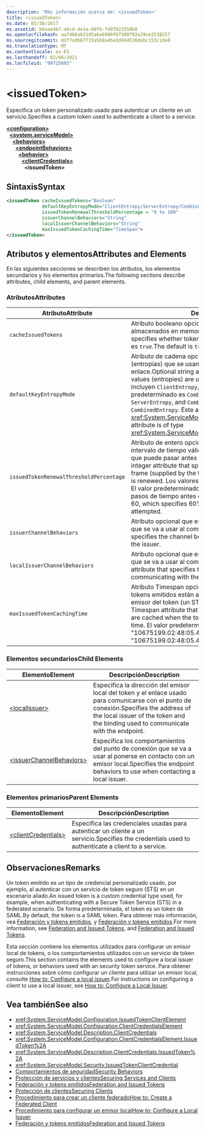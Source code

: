 ```yaml
---
description: 'Más información acerca de: <issuedToken>'
title: <issuedToken>
ms.date: 03/30/2017
ms.assetid: b6eae4b7-a6cd-4e1a-b0f6-f407022550b0
ms.openlocfilehash: aa7486a621d5a6e6900f67300792e29ce2538257
ms.sourcegitcommit: ddf7edb67715a5b9a45e3dd44536dabc153c1de0
ms.translationtype: MT
ms.contentlocale: es-ES
ms.lasthandoff: 02/06/2021
ms.locfileid: "99725693"
---
```

# \<issuedToken>

<span data-ttu-id="d32f1-102">Especifica un token personalizado usado para autenticar un cliente en un servicio.</span><span class="sxs-lookup"><span data-stu-id="d32f1-102">Specifies a custom token used to authenticate a client to a service.</span></span>  
  
[**\<configuration>**](../configuration-element.md)\
&nbsp;&nbsp;[**\<system.serviceModel>**](system-servicemodel.md)\
&nbsp;&nbsp;&nbsp;&nbsp;[**\<behaviors>**](behaviors.md)\
&nbsp;&nbsp;&nbsp;&nbsp;&nbsp;&nbsp;[**\<endpointBehaviors>**](endpointbehaviors.md)\
&nbsp;&nbsp;&nbsp;&nbsp;&nbsp;&nbsp;&nbsp;&nbsp;[**\<behavior>**](behavior-of-endpointbehaviors.md)\
&nbsp;&nbsp;&nbsp;&nbsp;&nbsp;&nbsp;&nbsp;&nbsp;&nbsp;&nbsp;[**\<clientCredentials>**](clientcredentials.md)\
&nbsp;&nbsp;&nbsp;&nbsp;&nbsp;&nbsp;&nbsp;&nbsp;&nbsp;&nbsp;&nbsp;&nbsp;**\<issuedToken>**  
  
## <a name="syntax"></a><span data-ttu-id="d32f1-103">Sintaxis</span><span class="sxs-lookup"><span data-stu-id="d32f1-103">Syntax</span></span>  
  
```xml  
<issuedToken cacheIssuedTokens="Boolean"
             defaultKeyEntropyMode="ClientEntropy/ServerEntropy/CombinedEntropy"
             issuedTokenRenewalThresholdPercentage = "0 to 100"
             issuerChannelBehaviors="String"
             localIssuerChannelBehaviors="String"
             maxIssuedTokenCachingTime="TimeSpan">
</issuedToken>
```  
  
## <a name="attributes-and-elements"></a><span data-ttu-id="d32f1-104">Atributos y elementos</span><span class="sxs-lookup"><span data-stu-id="d32f1-104">Attributes and Elements</span></span>  

 <span data-ttu-id="d32f1-105">En las siguientes secciones se describen los atributos, los elementos secundarios y los elementos primarios.</span><span class="sxs-lookup"><span data-stu-id="d32f1-105">The following sections describe attributes, child elements, and parent elements.</span></span>  
  
### <a name="attributes"></a><span data-ttu-id="d32f1-106">Atributos</span><span class="sxs-lookup"><span data-stu-id="d32f1-106">Attributes</span></span>  
  
|<span data-ttu-id="d32f1-107">Atributo</span><span class="sxs-lookup"><span data-stu-id="d32f1-107">Attribute</span></span>|<span data-ttu-id="d32f1-108">Descripción</span><span class="sxs-lookup"><span data-stu-id="d32f1-108">Description</span></span>|  
|---------------|-----------------|  
|`cacheIssuedTokens`|<span data-ttu-id="d32f1-109">Atributo booleano opcional que especifica si los tokens están almacenados en memoria caché.</span><span class="sxs-lookup"><span data-stu-id="d32f1-109">Optional Boolean attribute that specifies whether tokens are cached.</span></span> <span data-ttu-id="d32f1-110">De manera predeterminada, es `true`.</span><span class="sxs-lookup"><span data-stu-id="d32f1-110">The default is `true`.</span></span>|  
|`defaultKeyEntropyMode`|<span data-ttu-id="d32f1-111">Atributo de cadena opcional que especifica los valores aleatorios (entropías) que se usan para las operaciones del protocolo en enlace.</span><span class="sxs-lookup"><span data-stu-id="d32f1-111">Optional string attribute that specifies which random values (entropies) are used for handshake operations.</span></span> <span data-ttu-id="d32f1-112">Los valores incluyen `ClientEntropy`, `ServerEntropy` y `CombinedEntropy`. El valor predeterminado es `CombinedEntropy`.</span><span class="sxs-lookup"><span data-stu-id="d32f1-112">Values include `ClientEntropy`, `ServerEntropy`, and `CombinedEntropy`, The default is `CombinedEntropy`.</span></span> <span data-ttu-id="d32f1-113">Este atributo es del tipo <xref:System.ServiceModel.Security.SecurityKeyEntropyMode>.</span><span class="sxs-lookup"><span data-stu-id="d32f1-113">This attribute is of type <xref:System.ServiceModel.Security.SecurityKeyEntropyMode>.</span></span>|  
|`issuedTokenRenewalThresholdPercentage`|<span data-ttu-id="d32f1-114">Atributo de entero opcional que especifica el porcentaje de un intervalo de tiempo válido (proporcionado por el emisor del token) que puede pasar antes de que se renueve un token.</span><span class="sxs-lookup"><span data-stu-id="d32f1-114">Optional integer attribute that specifies the percentage of a valid time frame (supplied by the token issuer) that can pass before a token is renewed.</span></span> <span data-ttu-id="d32f1-115">Los valores van de 0 a 100.</span><span class="sxs-lookup"><span data-stu-id="d32f1-115">Values are from 0 to 100.</span></span> <span data-ttu-id="d32f1-116">El valor predeterminado es 60, que especifica el 60% de los pasos de tiempo antes de intentar una renovación.</span><span class="sxs-lookup"><span data-stu-id="d32f1-116">The default is 60, which specifies 60% of the time passes before a renewal is attempted.</span></span>|  
|`issuerChannelBehaviors`|<span data-ttu-id="d32f1-117">Atributo opcional que especifica los comportamientos del canal que se va a usar al comunicar con el emisor.</span><span class="sxs-lookup"><span data-stu-id="d32f1-117">Optional attribute that specifies the channel behaviors to use when communicating with the issuer.</span></span>|  
|`localIssuerChannelBehaviors`|<span data-ttu-id="d32f1-118">Atributo opcional que especifica los comportamientos del canal que se va a usar al comunicar con el emisor local.</span><span class="sxs-lookup"><span data-stu-id="d32f1-118">Optional attribute that specifies the channel behaviors to use when communicating with the local issuer.</span></span>|  
|`maxIssuedTokenCachingTime`|<span data-ttu-id="d32f1-119">Atributo Timespan opcional que especifica la duración que los tokens emitidos están almacenados en memoria caché cuando el emisor del token (un STS) no especifica una hora.</span><span class="sxs-lookup"><span data-stu-id="d32f1-119">Optional Timespan attribute that specifies the duration that issued tokens are cached when the token issuer (an STS) does not specify a time.</span></span> <span data-ttu-id="d32f1-120">El valor predeterminado es "10675199.02:48:05.4775807".</span><span class="sxs-lookup"><span data-stu-id="d32f1-120">The default is "10675199.02:48:05.4775807."</span></span>|  
  
### <a name="child-elements"></a><span data-ttu-id="d32f1-121">Elementos secundarios</span><span class="sxs-lookup"><span data-stu-id="d32f1-121">Child Elements</span></span>  
  
|<span data-ttu-id="d32f1-122">Elemento</span><span class="sxs-lookup"><span data-stu-id="d32f1-122">Element</span></span>|<span data-ttu-id="d32f1-123">Descripción</span><span class="sxs-lookup"><span data-stu-id="d32f1-123">Description</span></span>|  
|-------------|-----------------|  
|[\<localIssuer>](localissuer.md)|<span data-ttu-id="d32f1-124">Especifica la dirección del emisor local del token y el enlace usado para comunicarse con el punto de conexión.</span><span class="sxs-lookup"><span data-stu-id="d32f1-124">Specifies the address of the local issuer of the token and the binding used to communicate with the endpoint.</span></span>|  
|[\<issuerChannelBehaviors>](issuerchannelbehaviors-element.md)|<span data-ttu-id="d32f1-125">Especifica los comportamientos del punto de conexión que se va a usar al ponerse en contacto con un emisor local.</span><span class="sxs-lookup"><span data-stu-id="d32f1-125">Specifies the endpoint behaviors to use when contacting a local issuer.</span></span>|  
  
### <a name="parent-elements"></a><span data-ttu-id="d32f1-126">Elementos primarios</span><span class="sxs-lookup"><span data-stu-id="d32f1-126">Parent Elements</span></span>  
  
|<span data-ttu-id="d32f1-127">Elemento</span><span class="sxs-lookup"><span data-stu-id="d32f1-127">Element</span></span>|<span data-ttu-id="d32f1-128">Descripción</span><span class="sxs-lookup"><span data-stu-id="d32f1-128">Description</span></span>|  
|-------------|-----------------|  
|[\<clientCredentials>](clientcredentials.md)|<span data-ttu-id="d32f1-129">Especifica las credenciales usadas para autenticar un cliente a un servicio.</span><span class="sxs-lookup"><span data-stu-id="d32f1-129">Specifies the credentials used to authenticate a client to a service.</span></span>|  
  
## <a name="remarks"></a><span data-ttu-id="d32f1-130">Observaciones</span><span class="sxs-lookup"><span data-stu-id="d32f1-130">Remarks</span></span>  

 <span data-ttu-id="d32f1-131">Un token emitido es un tipo de credencial personalizado usado, por ejemplo, al autenticar con un servicio de token seguro (STS) en un escenario aliado.</span><span class="sxs-lookup"><span data-stu-id="d32f1-131">An issued token is a custom credential type used, for example, when authenticating with a Secure Token Service (STS) in a federated scenario.</span></span> <span data-ttu-id="d32f1-132">De forma predeterminada, el token es un token de SAML.</span><span class="sxs-lookup"><span data-stu-id="d32f1-132">By default, the token is a SAML token.</span></span> <span data-ttu-id="d32f1-133">Para obtener más información, vea [Federación y tokens emitidos](../../../wcf/feature-details/federation-and-issued-tokens.md), y [Federación y tokens emitidos](../../../wcf/feature-details/federation-and-issued-tokens.md).</span><span class="sxs-lookup"><span data-stu-id="d32f1-133">For more information, see [Federation and Issued Tokens](../../../wcf/feature-details/federation-and-issued-tokens.md), and [Federation and Issued Tokens](../../../wcf/feature-details/federation-and-issued-tokens.md).</span></span>  
  
 <span data-ttu-id="d32f1-134">Esta sección contiene los elementos utilizados para configurar un emisor local de tokens, o los comportamientos utilizados con un servicio de token seguro.</span><span class="sxs-lookup"><span data-stu-id="d32f1-134">This section contains the elements used to configure a local issuer of tokens, or behaviors used with an security token service.</span></span> <span data-ttu-id="d32f1-135">Para obtener instrucciones sobre cómo configurar un cliente para utilizar un emisor local, consulte [How to: Configure a local issuer](../../../wcf/feature-details/how-to-configure-a-local-issuer.md).</span><span class="sxs-lookup"><span data-stu-id="d32f1-135">For instructions on configuring a client to use a local issuer, see [How to: Configure a Local Issuer](../../../wcf/feature-details/how-to-configure-a-local-issuer.md).</span></span>  
  
## <a name="see-also"></a><span data-ttu-id="d32f1-136">Vea también</span><span class="sxs-lookup"><span data-stu-id="d32f1-136">See also</span></span>

- <xref:System.ServiceModel.Configuration.IssuedTokenClientElement>
- <xref:System.ServiceModel.Configuration.ClientCredentialsElement>
- <xref:System.ServiceModel.Description.ClientCredentials>
- <xref:System.ServiceModel.Configuration.ClientCredentialsElement.IssuedToken%2A>
- <xref:System.ServiceModel.Description.ClientCredentials.IssuedToken%2A>
- <xref:System.ServiceModel.Security.IssuedTokenClientCredential>
- [<span data-ttu-id="d32f1-137">Comportamientos de seguridad</span><span class="sxs-lookup"><span data-stu-id="d32f1-137">Security Behaviors</span></span>](../../../wcf/feature-details/security-behaviors-in-wcf.md)
- [<span data-ttu-id="d32f1-138">Protección de servicios y clientes</span><span class="sxs-lookup"><span data-stu-id="d32f1-138">Securing Services and Clients</span></span>](../../../wcf/feature-details/securing-services-and-clients.md)
- [<span data-ttu-id="d32f1-139">Federación y tokens emitidos</span><span class="sxs-lookup"><span data-stu-id="d32f1-139">Federation and Issued Tokens</span></span>](../../../wcf/feature-details/federation-and-issued-tokens.md)
- [<span data-ttu-id="d32f1-140">Protección de clientes</span><span class="sxs-lookup"><span data-stu-id="d32f1-140">Securing Clients</span></span>](../../../wcf/securing-clients.md)
- [<span data-ttu-id="d32f1-141">Procedimiento para crear un cliente federado</span><span class="sxs-lookup"><span data-stu-id="d32f1-141">How to: Create a Federated Client</span></span>](../../../wcf/feature-details/how-to-create-a-federated-client.md)
- [<span data-ttu-id="d32f1-142">Procedimiento para configurar un emisor local</span><span class="sxs-lookup"><span data-stu-id="d32f1-142">How to: Configure a Local Issuer</span></span>](../../../wcf/feature-details/how-to-configure-a-local-issuer.md)
- [<span data-ttu-id="d32f1-143">Federación y tokens emitidos</span><span class="sxs-lookup"><span data-stu-id="d32f1-143">Federation and Issued Tokens</span></span>](../../../wcf/feature-details/federation-and-issued-tokens.md)
